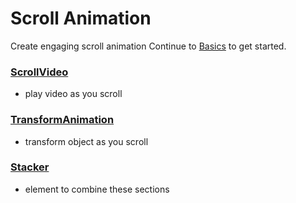 # Scroll Animation
Create engaging scroll animation
Continue to [Basics](basics.md) to get started.



### [ScrollVideo](scrollvideo.md) 
- play video as you scroll

### [TransformAnimation](transformanimation.md) 
- transform object as you scroll

### [Stacker](together.md) 
- element to combine these sections

